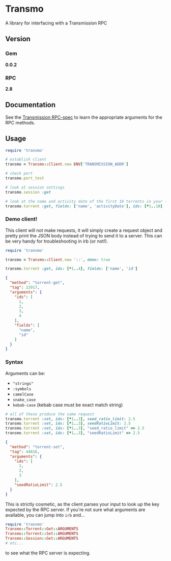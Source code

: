 # Transmo
A library for interfacing with a Transmission RPC

## Version

### Gem
<strong>0.0.2</strong>

### RPC
<strong>2.8</strong>

## Documentation
See the [Transmission RPC-spec](https://trac.transmissionbt.com/browser/trunk/extras/rpc-spec.txt) to learn the appropriate arguments for the RPC methods.


## Usage
```ruby
require 'transmo'

# establish client
transmo = Transmo::Client.new ENV['TRANSMISSION_ADDR']

# check port
transmo.port_test

# look at session settings
transmo.session :get

# look at the name and activity date of the first 10 torrents in your list
transmo.torrent :get, fields: ['name', 'activityDate'], ids: [*1..10]
```

### Demo client!
This client will not make requests, it will simply create a request object
and pretty print the JSON body instead of trying to send it to a server. This can be very handy for troubleshooting in irb (or not!).

```ruby
require 'transmo'

transmo = Transmo::Client.new '::', demo: true

transmo.torrent :get, ids: [*1..4], fields: ['name', 'id']
```

```json
{
  "method": "torrent-get",
  "tag": 22917,
  "arguments": {
    "ids": [
      1,
      2,
      3,
      4
    ],
    "fields": [
      "name",
      "id"
    ]
  }
}
```

### Syntax
Arguments can be:
- `"strings"`
- `:symbols`
- `camelCase`
- `snake_case`
- `kebab-case` (kebab case must be exact match string)

``` ruby
# all of these produce the same request
transmo.torrent :set, ids: [*1..3], seed_ratio_limit: 2.5
transmo.torrent :set, ids: [*1..3], seedRatioLimit: 2.5
transmo.torrent :set, ids: [*1..3], "seed_ratio_limit" => 2.5
transmo.torrent :set, ids: [*1..3], "seedRatioLimit" => 2.5
```

```json
{
  "method": "torrent-set",
  "tag": 44816,
  "arguments": {
    "ids": [
      1,
      2,
      3
    ],
    "seedRatioLimit": 2.5
  }
}
```

This is strictly cosmetic, as the client parses your input to look up the key expected by the RPC server.
If you're not sure what arguments are available, you can jump into `irb` and...

```ruby
require 'transmo'
Transmo::Torrent::Get::ARGUMENTS
Transmo::Torrent::Set::ARGUMENTS
Transmo::Session::Get::ARGUMENTS
# etc...
```
to see what the RPC server is expecting.
